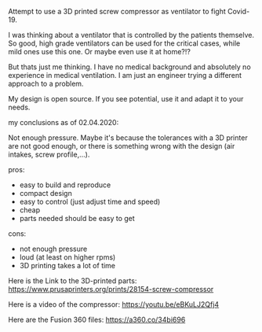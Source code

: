 Attempt to use a 3D printed screw compressor as ventilator to fight Covid-19.

I was thinking about a ventilator that is controlled by the patients themselve. So good, high
grade ventilators can be used for the critical cases, while mild ones use this one. Or maybe
even use it at home?!?

But thats just me thinking. I have no medical background and absolutely no experience
in medical ventilation. I am just an engineer trying a different approach to a problem.

My design is open source. If you see potential, use it and adapt it to your needs.

my conclusions as of 02.04.2020:

Not enough pressure. Maybe it's because the tolerances with a 3D printer are not good enough,
or there is something wrong with the design (air intakes, screw profile,...).

pros:

- easy to build and reproduce
- compact design
- easy to control (just adjust time and speed)
- cheap
- parts needed should be easy to get

cons:

- not enough pressure
- loud (at least on higher rpms)
- 3D printing takes a lot of time

Here is the Link to the 3D-printed parts:
https://www.prusaprinters.org/prints/28154-screw-compressor

Here is a video of the compressor:
https://youtu.be/eBKuLJ2Qfj4

Here are the Fusion 360 files:
https://a360.co/34bi696
